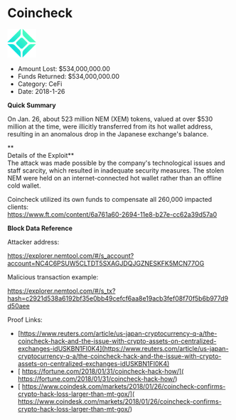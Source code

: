# Coincheck
![Coincheck](/rektimages/Coincheck.png)
- Amount Lost: $534,000,000.00
- Funds Returned: $534,000,000.00
- Category: CeFi
- Date: 2018-1-26

**Quick Summary**

On Jan. 26, about 523 million NEM (XEM) tokens, valued at over $530 million at the time, were illicitly transferred from its hot wallet address, resulting in an anomalous drop in the Japanese exchange's balance.

 **  
Details of the Exploit**  
The attack was made possible by the company's technological issues and staff scarcity, which resulted in inadequate security measures. The stolen NEM were held on an internet-connected hot wallet rather than an offline cold wallet.  
  
Coincheck utilized its own funds to compensate all 260,000 impacted clients:  
https://www.ft.com/content/6a761a60-2694-11e8-b27e-cc62a39d57a0

  


 **Block Data Reference**

Attacker address:

https://explorer.nemtool.com/#/s_account?account=NC4C6PSUW5CLTDT5SXAGJDQJGZNESKFK5MCN77OG

  


Malicious transaction example:

https://explorer.nemtool.com/#/s_tx?hash=c2921d538a6192bf35e0bb49cefcf6aa8e19acb3fef08f70f5b6b977d9d50aee


Proof Links:
- [https://www.reuters.com/article/us-japan-cryptocurrency-q-a/the-coincheck-hack-and-the-issue-with-crypto-assets-on-centralized-exchanges-idUSKBN1FI0K4](https://www.reuters.com/article/us-japan-cryptocurrency-q-a/the-coincheck-hack-and-the-issue-with-crypto-assets-on-centralized-exchanges-idUSKBN1FI0K4)
- [ https://fortune.com/2018/01/31/coincheck-hack-how/]( https://fortune.com/2018/01/31/coincheck-hack-how/)
- [ https://www.coindesk.com/markets/2018/01/26/coincheck-confirms-crypto-hack-loss-larger-than-mt-gox/]( https://www.coindesk.com/markets/2018/01/26/coincheck-confirms-crypto-hack-loss-larger-than-mt-gox/)


